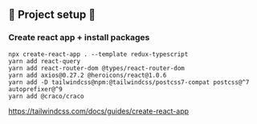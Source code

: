 ## 🦊 Project setup 🦊 
### Create react app + install packages
~~~
npx create-react-app . --template redux-typescript
yarn add react-query
yarn add react-router-dom @types/react-router-dom
yarn add axios@0.27.2 @heroicons/react@1.0.6
yarn add -D tailwindcss@npm:@tailwindcss/postcss7-compat postcss@^7 autoprefixer@^9
yarn add @craco/craco
~~~
https://tailwindcss.com/docs/guides/create-react-app
